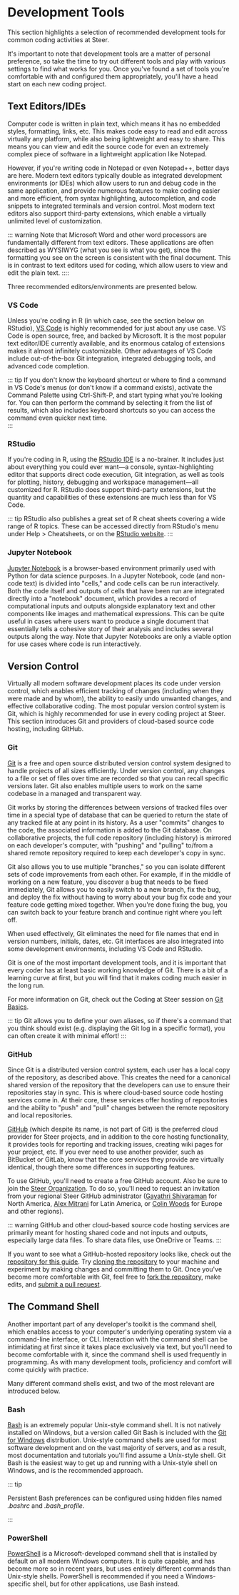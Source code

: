 # Development Tools

This section highlights a selection of recommended development tools for common
coding activities at Steer.

It's important to note that development tools are a matter of personal
preference, so take the time to try out different tools and play with various
settings to find what works for you. Once you've found a set of tools you're
comfortable with and configured them appropriately, you'll have a head start on
each new coding project.

## Text Editors/IDEs

Computer code is written in plain text, which means it has no embedded styles,
formatting, links, etc. This makes code easy to read and edit across virtually
any platform, while also being lightweight and easy to share. This means you can
view and edit the source code for even an extremely complex piece of software in
a lightweight application like Notepad.

However, if you're writing code in Notepad or even Notepad++, better days are
here. Modern text editors typically double as integrated development
environments (or IDEs) which allow users to run and debug code in the same
application, and provide numerous features to make coding easier and more
efficient, from syntax highlighting, autocompletion, and code snippets to
integrated terminals and version control. Most modern text editors also support
third-party extensions, which enable a virtually unlimited level of
customization.

::: warning
Note that Microsoft Word and other word processors are fundamentally different
from text editors. These applications are often described as WYSIWYG (what you
see is what you get), since the formatting you see on the screen is consistent
with the final document. This is in contrast to text editors used for coding,
which allow users to view and edit the plain text.
::::

Three recommended editors/environments are presented below.

### VS Code

Unless you're coding in R (in which case, see the section below on RStudio),
[VS Code](https://code.visualstudio.com) is highly recommended for just about
any use case. VS Code is open source, free, and backed by Microsoft. It is the
most popular text editor/IDE currently available, and its enormous catalog of
extensions makes it almost infinitely customizable. Other advantages of VS Code
include out-of-the-box Git integration, integrated debugging tools, and advanced
code completion.

::: tip
If you don't know the keyboard shortcut or where to find a command in VS Code's
menus (or don't know if a command exists), activate the Command Palette using
Ctrl-Shift-P, and start typing what you're looking for. You can then perform the
command by selecting it from the list of results, which also includes keyboard
shortcuts so you can access the command even quicker next time.  
:::

### RStudio

If you're coding in R, using the
[RStudio IDE](https://www.rstudio.com/products/rstudio/) is a no-brainer. It
includes just about everything you could ever want—a console,
syntax-highlighting editor that supports direct code execution, Git integration,
as well as tools for plotting, history, debugging and workspace management—all
customized for R. RStudio does support third-party extensions, but the quantity
and capabilities of these extensions are much less than for VS Code.

::: tip
RStudio also publishes a great set of R cheat sheets covering a wide range of R
topics. These can be accessed directly from RStudio's menu under Help >
Cheatsheets, or on the
[RStudio website](https://www.rstudio.com/resources/cheatsheets/https://www.rstudio.com/resources/cheatsheets/).
:::

### Jupyter Notebook

[Jupyter Notebook](https://jupyter-notebook.readthedocs.io/en/latest/) is a
browser-based environment primarily used with Python for data science purposes.
In a Jupyter Notebook, code (and non-code text) is divided into "cells," and
code cells can be run interactively. Both the code itself and outputs of cells
that have been run are integrated directly into a "notebook" document, which
provides a record of computational inputs and outputs alongside explanatory text
and other components like images and mathematical expressions. This can be quite
useful in cases where users want to produce a single document that essentially
tells a cohesive story of their analysis and includes several outputs along the
way. Note that Jupyter Notebooks are only a viable option for use cases where
code is run interactively.

## Version Control

Virtually all modern software development places its code under version control,
which enables efficient tracking of changes (including when they were made and
by whom), the ability to easily undo unwanted changes, and effective
collaborative coding. The most popular version control system is Git, which is
highly recommended for use in every coding project at Steer. This section
introduces Git and providers of cloud-based source code hosting, including
GitHub.

### Git

[Git](https://git-scm.com/) is a free and open source distributed version
control system designed to handle projects of all sizes efficiently. Under
version control, any changes to a file or set of files over time are recorded so
that you can recall specific versions later. Git also enables multiple users to
work on the same codebase in a managed and transparent way.

Git works by storing the differences between versions of tracked files over time
in a special type of database that can be queried to return the state of any
tracked file at any point in its history. As a user "commits" changes to the
code, the associated information is added to the Git database. On collaborative
projects, the full code repository (including history) is mirrored on each
developer's computer, with "pushing" and "pulling" to/from a shared remote
repository required to keep each developer's copy in sync.

Git also allows you to use multiple "branches," so you can isolate different
sets of code improvements from each other. For example, if in the middle of
working on a new feature, you discover a bug that needs to be fixed immediately,
Git allows you to easily switch to a new branch, fix the bug, and deploy the fix
without having to worry about your bug fix code and your feature code getting
mixed together. When you're done fixing the bug, you can switch back to your
feature branch and continue right where you left off.

When used effectively, Git eliminates the need for file names that end in
version numbers, initials, dates, etc. Git interfaces are also integrated into
some development environments, including VS Code and RStudio.

Git is one of the most important development tools, and it is important that
every coder has at least basic working knowledge of Git. There is a bit of a
learning curve at first, but you will find that it makes coding much easier in
the long run.

For more information on Git, check out the Coding at Steer session on
[Git Basics](https://sdg.eloomi.com/learning/modules/1459/element/892?program=80).

::: tip
Git allows you to define your own aliases, so if there's a command that you
think should exist (e.g. displaying the Git log in a specific format), you can
often create it with minimal effort!
:::

### GitHub

Since Git is a distributed version control system, each user has a local copy of
the repository, as described above. This creates the need for a canonical shared
version of the repository that the developers can use to ensure their
repositories stay in sync. This is where cloud-based source code hosting
services come in. At their core, these services offer hosting of repositories
and the ability to "push" and "pull" changes between the remote repository and
local repositories.

[GitHub](http://github.com) (which despite its name, is not part of Git) is the
preferred cloud provider for Steer projects, and in addition to the core hosting
functionality, it provides tools for reporting and tracking issues, creating
wiki pages for your project, etc. If you ever need to use another provider, such
as BitBucket or GitLab, know that the core services they provide are virtually
identical, though there some differences in supporting features.

To use GitHub, you'll need to create a free GitHub account. Also be sure to join
the [Steer Organization](https://github.com/SteerGroup). To do so, you'll need
to request an invitation from your regional Steer GitHub administrator
([Gayathri Shivaraman](mailto:gayathri.shivaraman@steergroup.com) for North
America, [Alex Mitrani](mailto:alex.mitrani@steergroup.com) for Latin America,
or [Colin Woods](mailto:colin.woods@steergroup.com) for Europe and other
regions).

::: warning
GitHub and other cloud-based source code hosting services are primarily meant
for hosting shared code and not inputs and outputs, especially large data files.
To share data files, use OneDrive or Teams.
:::

If you want to see what a GitHub-hosted repository looks like, check out the
[repository for this guide](https://github.com/SteerGroup/coding-best-practices-guide).
Try
[cloning the repository](https://docs.github.com/en/repositories/creating-and-managing-repositories/cloning-a-repository)
to your machine and experiment by making changes and committing them to Git.
Once you've become more comfortable with Git, feel free to
[fork the repository](https://docs.github.com/en/get-started/quickstart/fork-a-repo),
make edits, and
[submit a pull request](https://docs.github.com/en/pull-requests/collaborating-with-pull-requests/proposing-changes-to-your-work-with-pull-requests/creating-a-pull-request-from-a-fork).

## The Command Shell

Another important part of any developer's toolkit is the command shell, which
enables access to your computer's underlying operating system via a command-line
interface, or CLI. Interaction with the command shell can be intimidating at
first since it takes place exclusively via text, but you'll need to become
comfortable with it, since the command shell is used frequently in programming.
As with many development tools, proficiency and comfort will come quickly with
practice.

Many different command shells exist, and two of the most relevant are introduced
below.

### Bash

[Bash](https://en.wikipedia.org/wiki/Bash_(Unix_shell)) is an extremely popular
Unix-style command shell. It is not natively installed on Windows, but a version
called Git Bash is included with the
[Git for Windows](https://gitforwindows.org) distribution. Unix-style command
shells are used for most software development and on the vast majority of
servers, and as a result, most documentation and tutorials you'll find assume a
Unix-style shell. Git Bash is the easiest way to get up and running with a
Unix-style shell on Windows, and is the recommended approach.

::: tip

Persistent Bash preferences can be configured using hidden files named *.bashrc*
and *.bash_profile*.

:::

### PowerShell

[PowerShell](https://docs.microsoft.com/en-us/powershell/) is a
Microsoft-developed command shell that is installed by default on all modern
Windows computers. It is quite capable, and has become more so in recent years,
but uses entirely different commands than Unix-style shells. PowerShell is
recommended if you need a Windows-specific shell, but for other applications,
use Bash instead.
